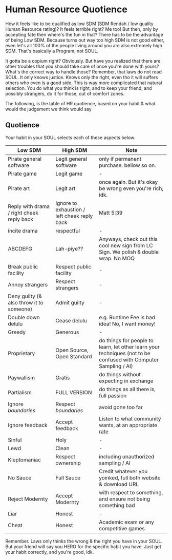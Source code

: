 # Human Resource Quotience

How it feels like to be qualified as low SDM (SDM Rendah / low quality Human Resource rating)? It feels terrible right? Me too! But then, only by accepting fate then where's the fun in that? There has to be the advantage of being Low SDM. Because turns out way too high SDM is not good either, even let's all 100% of the people living around you are also extremely high SDM. That's basically a Program, not SOUL.

It gotta be a copium right? Obviously. But have you realized that there are other troubles that you should take care of once you're done with yours? What's the correct way to handle those? Remember, that laws do not read SOUL. It only knows justice. Knows only the right, even tho it will suffers others who even is a good side. This is way more complicated that natural selection. You do what you think is right, and to keep your friend, and possibly strangers, do it for those, out of comfort zones.

The following, is the table of HR quotience, based on your habit & what would the judgement we think would say

## Quotience

Your habit in your SOUL selects each of these aspects below:

| Low SDM | High SDM | Note |
| - | - | - |
| Pirate general software | Legit general software | only if permanent purchase. bellow so on. |
| Pirate game | Legit game | - |
| Pirate art | Legit art | once again. But it's okay be wrong even you're rich, idk. |
| Reply with drama / right cheek reply back | Ignore to exhaustion / left cheek reply back | Matt 5:39 |
| incite drama | respectful | - |
| ABCDEFG | Lah-piye?? | Anyways, check out this cool new sign from LC Sign. We polish & double wrap. No MOQ |
| Break public facility | Respect public facility | - |
| Annoy strangers | Respect strangers | - |
| Deny guilty (& also throw it to someone) | Admit guilty | - |
| Double down delulu | Cease delulu | e.g. Runtime Fee is bad idea! No, I want money! |
| Greedy | Generous | - |
| Proprietary | Open Source, Open Standard | do things for people to learn, let other learn your techniques (not to be confused with Computer Sampling / AI) |
| Paywallism | Gratis | do things without expecting in exchange |
| Partialism | FULL VERSION | do things as all there is, full passion |
| Ignore *boundaries* | Respect *boundaries* | avoid gone too far |
| Ignore feedback | Accept feedback | Listen to what community wants, at an appropriate rate |
| Sinful | Holy | - |
| Lewd | Clean | - |
| Kleptomaniac | Respect ownership | including unauthorized sampling / AI |
| No Sauce | Full Sauce | Credit whatever you yoinked, full both website & download URL |
| Reject Modernty | Accept Modernty | with respect to something, and ensure not being something bad |
| Liar | Honest | - |
| Cheat | Honest | Academic exam or any competitive games |

Remember. Laws only thinks the wrong & the right you have in your SOUL. But your friend will say you HERO for the specific habit you have. Just get your habit correctly, and you're good, idk.